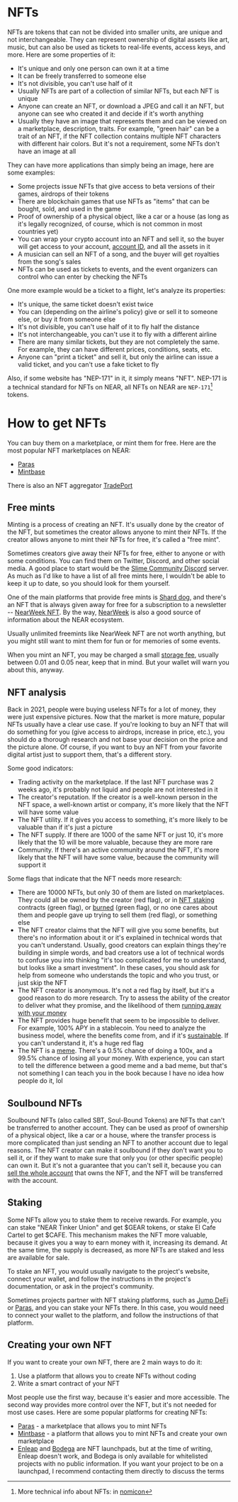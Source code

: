 # NFTs

NFTs are tokens that can not be divided into smaller units, are unique and not
interchangeable. They can represent ownership of digital assets like art, music,
but can also be used as tickets to real-life events, access keys, and more. Here
are some properties of it:

- It's unique and only one person can own it at a time
- It can be freely transferred to someone else
- It's not divisible, you can't use half of it
- Usually NFTs are part of a collection of similar NFTs, but each NFT is unique
- Anyone can create an NFT, or download a JPEG and call it an NFT, but anyone can
  see who created it and decide if it's worth anything
- Usually they have an image that represents them and can be viewed on a marketplace,
  description, traits. For example, "green hair" can be a trait of an NFT, if the
  NFT collection contains multiple NFT characters with different hair colors. But
  it's not a requirement, some NFTs don't have an image at all

They can have more applications than simply being an image, here are some examples:

- Some projects issue NFTs that give access to beta versions of their games,
  airdrops of their tokens
- There are blockchain games that use NFTs as "items" that can be bought, sold,
  and used in the game
- Proof of ownership of a physical object, like a car or a house (as long as it's
  legally recognized, of course, which is not common in most countries yet)
- You can wrap your crypto account into an NFT and sell it, so the buyer will get
  access to your account, [account ID](../lvl4/account-model/account-ids.md), and all the assets
  in it
- A musician can sell an NFT of a song, and the buyer will get royalties from
  the song's sales
- NFTs can be used as tickets to events, and the event organizers can control who
  can enter by checking the NFTs

One more example would be a ticket to a flight, let's analyze its properties:

- It's unique, the same ticket doesn't exist twice
- You can (depending on the airline's policy) give or sell it to someone else, or
  buy it from someone else
- It's not divisible, you can't use half of it to fly half the distance
- It's not interchangeable, you can't use it to fly with a different airline
- There are many similar tickets, but they are not completely the same. For example,
  they can have different prices, conditions, seats, etc.
- Anyone can "print a ticket" and sell it, but only the airline can issue a valid
  ticket, and you can't use a fake ticket to fly

Also, if some website has "NEP-171" in it, it simply means "NFT". NEP-171 is a
technical standard for NFTs on NEAR, all NFTs on NEAR are `NEP-171`[^1] tokens.

# How to get NFTs

You can buy them on a marketplace, or mint them for free. Here are the most popular
NFT marketplaces on NEAR:

- [Paras](../lvl2/trade-nfts-paras.md)
- [Mintbase](../lvl4/mintbase.md)

There is also an NFT aggregator [TradePort](../lvl4/tradeport.md)

## Free mints

Minting is a process of creating an NFT. It's usually done by the creator of the NFT,
but sometimes the creator allows anyone to mint their NFTs. If the creator allows
anyone to mint their NFTs for free, it's called a "free mint".

Sometimes creators give away their NFTs for free, either to anyone or with some
conditions. You can find them on Twitter, Discord, and other social media. A good
place to start would be the [Slime Community Discord](https://discord.gg/A5Uh4hhauh)
server. As much as I'd like to have a list of all free mints here, I wouldn't be able
to keep it up to date, so you should look for them yourself.

One of the main platforms that provide free mints is [Shard dog](../lvl2/shard-dog.md),
and there's an NFT that is always given away for free for a subscription to a newsletter --
[NearWeek NFT](https://subscribe.nearweek.com/). By the way, [NearWeek](../lvl2/nearweek.md)
is also a good source of information about the NEAR ecosystem.

Usually unlimited freemints like NearWeek NFT are not worth anything, but you might still
want to mint them for fun or for memories of some events.

When you mint an NFT, you may be charged a small [storage fee](../lvl4/account-model/storage.md),
usually between 0.01 and 0.05 near, keep that in mind. But your wallet will warn you
about this, anyway.

## NFT analysis

Back in 2021, people were buying useless NFTs for a lot of money, they were just
expensive pictures. Now that the market is more mature, popular NFTs usually have
a clear use case. If you're looking to buy an NFT that will do something for you
(give access to airdrops, increase in price, etc.), you should do a thorough
research and not base your decision on the price and the picture alone. Of course,
if you want to buy an NFT from your favorite digital artist just to support them,
that's a different story.

Some good indicators:

- Trading activity on the marketplace. If the last NFT purchase was 2 weeks ago,
  it's probably not liquid and people are not interested in it
- The creator's reputation. If the creator is a well-known person in the NFT space,
  a well-known artist or company, it's more likely that the NFT will have some value
- The NFT utility. If it gives you access to something, it's more likely to be
  valuable than if it's just a picture
- The NFT supply. If there are 1000 of the same NFT or just 10, it's more likely
  that the 10 will be more valuable, because they are more rare
- Community. If there's an active community around the NFT, it's more likely that
  the NFT will have some value, because the community will support it

Some flags that indicate that the NFT needs more research:

- There are 10000 NFTs, but only 30 of them are listed on marketplaces. They could
  all be owned by the creator (red flag), or in [NFT staking](#staking)
  contracts (green flag), or [burned](../lvl3/burning.md) (green flag), or no one
  cares about them and people gave up trying to sell them (red flag), or something else
- The NFT creator claims that the NFT will give you some benefits, but there's
  no information about it or it's explained in technical words that you can't
  understand. Usually, good creators can explain things they're building in simple
  words, and bad creators use a lot of technical words to confuse you into thinking
  "it's too complicated for me to understand, but looks like a smart investment".
  In these cases, you should ask for help from someone who understands the topic and
  who you trust, or just skip the NFT
- The NFT creator is anonymous. It's not a red flag by itself, but it's a good
  reason to do more research. Try to assess the ability of the creator to deliver
  what they promise, and the likelihood of them [running away with your money](../lvl3/scams.md#exit-scam)
- The NFT provides huge benefit that seem to be impossible to deliver. For example,
  100% APY in a stablecoin. You need to analyze the business model, where the
  benefits come from, and if it's [sustainable](../lvl3/scams.md#ponzi-scheme). If
  you can't understand it, it's a huge red flag
- The NFT is a [meme](../lvl3/memecoins.md). There's a 0.5% chance of doing a 100x,
  and a 99.5% chance of losing all your money. With experience, you can start to tell
  the difference between a good meme and a bad meme, but that's not something I can
  teach you in the book because I have no idea how people do it, lol

## Soulbound NFTs

Soulbound NFTs (also called SBT, Soul-Bound Tokens) are NFTs that can't be transferred to another account. They can be
used as proof of ownership of a physical object, like a car or a house, where the
transfer process is more complicated than just sending an NFT to another account due
to legal reasons. The NFT creator can make it soulbound if they don't want you to
sell it, or if they want to make sure that only you (or other specific people) can
own it. But it's not a guarantee that you can't sell it, because you can [sell the
whole account](../lvl4/account-model/keys/key-rotation.md) that owns the NFT, and
the NFT will be transferred with the account.

## Staking

Some NFTs allow you to stake them to receive rewards. For example, you can stake "NEAR
Tinker Union" and get $GEAR tokens, or stake El Cafe Cartel to get $CAFE. This mechanism
makes the NFT more valuable, because it gives you a way to earn money with it, increasing
its demand. At the same time, the supply is decreased, as more NFTs are staked and less
are available for sale.

To stake an NFT, you would usually navigate to the project's website, connect your wallet,
and follow the instructions in the project's documentation, or ask in the project's
community.

Sometimes projects partner with NFT staking platforms, such as [Jump DeFi](../lvl4/jumpdefi.md)
or [Paras](../lvl2/trade-nfts-paras.md#paras-token), and you can stake your NFTs there. In this case,
you would need to connect your wallet to the platform, and follow the instructions of that
platform.

## Creating your own NFT

If you want to create your own NFT, there are 2 main ways to do it:
1. Use a platform that allows you to create NFTs without coding
2. Write a smart contract of your NFT

Most people use the first way, because it's easier and more accessible. The second
way provides more control over the NFT, but it's not needed for most use cases. Here
are some popular platforms for creating NFTs:
- [Paras](../lvl2/trade-nfts-paras.md) - a marketplace that allows you to mint NFTs
- [Mintbase](../lvl4/mintbase.md) - a platform that allows you to mint NFTs and create
  your own marketplace
- [Enleap](https://enleap.app/) and [Bodega](https://bodega.land/) are NFT launchpads,
  but at the time of writing, Enleap doesn't work, and Bodega is only available for
  whitelisted projects with no public information. If you want your project to be
  on a launchpad, I recommend contacting them directly to discuss the terms

[^1]: More technical info about NFTs: in [nomicon](https://nomicon.io/Standards/Tokens/NonFungibleToken/)
